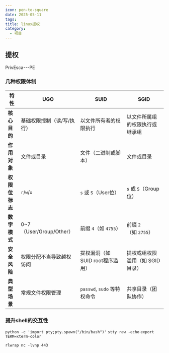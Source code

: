 ```yaml
---
icon: pen-to-square
date: 2025-05-11
tags: 
title: linux提权
category:
  - 项目
---
```

## 提权
PrivEsca---PE

### 几种权限体制
| **特性​**​      | ​**​UGO​**​           | ​**​SUID​**​           | ​**​SGID​**​       |
| ------------- | --------------------- | ---------------------- | ------------------ |
| ​**​核心目的​**​  | 基础权限控制（读/写/执行）        | 以文件所有者的权限执行            | 以文件所属组的权限执行或继承组    |
| ​**​作用对象​**​  | 文件或目录                 | 文件（二进制或脚本）             | 文件或目录              |
| ​**​权限位标志​**​ | `r`/`w`/`x`           | `s` 或 `S`（User位）       | `s` 或 `S`（Group位）  |
| ​**​数字模式​**​  | 0~7（User/Group/Other） | 前缀 `4`（如 `4755`）       | 前缀 `2`（如 `2755`）   |
| ​**​安全风险​**​  | 权限分配不当导致越权访问          | 提权漏洞（如 SUID root程序滥用）  | 提权或组权限滥用（如 SGID目录） |
| ​**​典型场景​**​  | 常规文件权限管理              | `passwd`, `sudo` 等特权命令 | 共享目录（团队协作）         |

### 提升shell的交互性
`python -c 'import pty;pty.spawn("/bin/bash")'`
`stty raw -echo`
`export TERM=xterm-color`

`rlwrap nc -lvnp 443`